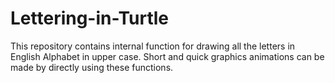 # Lettering-in-Turtle
This repository contains internal function for drawing all the letters in English Alphabet in upper case. Short and quick graphics animations can be made by directly using these functions.
